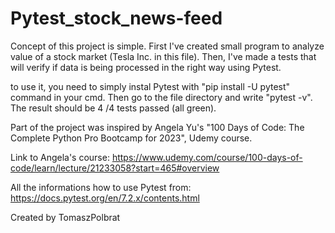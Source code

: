 # Pytest_stock_news-feed

Concept of this project is simple. First I've created small program to analyze value of a stock market (Tesla Inc. in this file). Then, I've made a tests that will verify
if data is being processed in the right way using Pytest.

to use it, you need to simply instal Pytest with "pip install -U pytest" command in your cmd. Then go to the file directory and write "pytest -v". The result should be
4 /4 tests passed (all green).

Part of the project was inspired by Angela Yu's "100 Days of Code: The Complete Python Pro Bootcamp for 2023", Udemy
course.

Link to Angela's course: https://www.udemy.com/course/100-days-of-code/learn/lecture/21233058?start=465#overview

All the informations how to use Pytest from: https://docs.pytest.org/en/7.2.x/contents.html

Created by TomaszPolbrat
